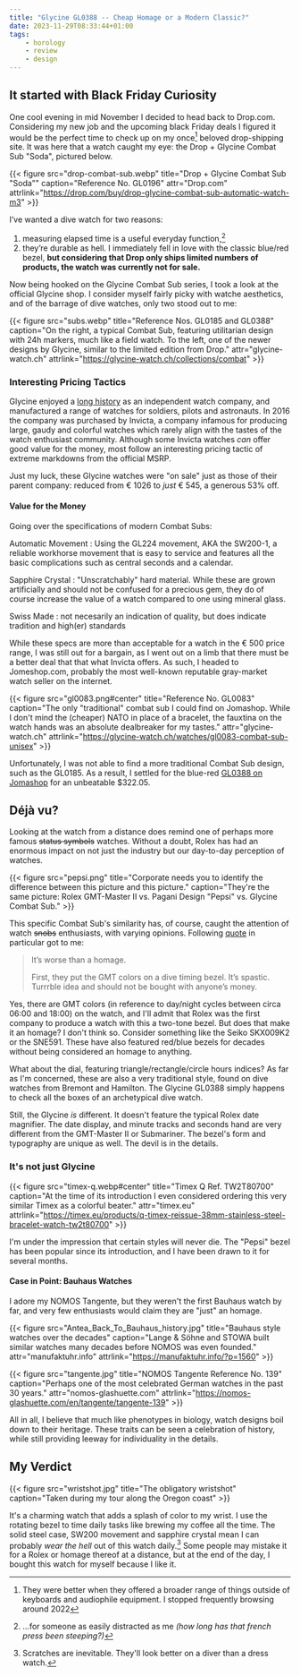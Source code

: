 ```yaml
---
title: "Glycine GL0388 -- Cheap Homage or a Modern Classic?"
date: 2023-11-29T08:33:44+01:00
tags:
    - horology
    - review
    - design
---
```


## It started with Black Friday Curiosity
One cool evening in mid November I decided to head back to Drop.com. Considering my new job and the upcoming black Friday deals I figured it would be the perfect time to check up on my once[^drop] beloved drop-shipping site. It was here that a watch caught my eye: the Drop + Glycine Combat Sub "Soda", pictured below.

{{< figure src="drop-combat-sub.webp" title="Drop + Glycine Combat Sub \"Soda\"" caption="Reference No. GL0196" attr="Drop.com" attrlink="https://drop.com/buy/drop-glycine-combat-sub-automatic-watch-m3" >}}

I’ve wanted a dive watch for two reasons:
1. measuring elapsed time is a useful everyday function,[^elapsed]
2. they’re durable as hell.
I immediately fell in love with the classic blue/red bezel, **but considering that Drop only ships limited numbers of products, the watch was currently not for sale.**

Now being hooked on the Glycine Combat Sub series, I took a look at the official Glycine shop. I consider myself fairly picky with watche aesthetics, and of the barrage of dive watches, only two stood out to me:

{{< figure src="subs.webp" title="Reference Nos. GL0185 and GL0388" caption="On the right, a typical Combat Sub, featuring utilitarian design with 24h markers, much like a field watch. To the left, one of the newer designs by Glycine, similar to the limited edition from Drop." attr="glycine-watch.ch" attrlink="https://glycine-watch.ch/collections/combat" >}}

### Interesting Pricing Tactics
Glycine enjoyed a [long history](https://en.wikipedia.org/wiki/Glycine_(watch)#History) as an independent watch company, and manufactured a range of watches for soldiers, pilots and astronauts. In 2016 the company was purchased by Invicta, a company infamous for producing large, gaudy and colorful watches which rarely align with the tastes of the watch enthusiast community. Although some Invicta watches *can* offer good value for the money, most follow an interesting pricing tactic of extreme markdowns from the official MSRP.

Just my luck, these Glycine watches were "on sale" just as those of their parent company: reduced from € 1026 to *just* € 545, a generous 53% off.

#### Value for the Money
Going over the specifications of modern Combat Subs:

Automatic Movement
: Using the GL224 movement, AKA the SW200-1, a reliable workhorse movement that is easy to service and features all the basic complications such as central seconds and a calendar.

Sapphire Crystal
: "Unscratchably" hard material. While these are grown artificially and should not be confused for a precious gem, they do of course increase the value of a watch compared to one using mineral glass.

Swiss Made
: not necesarily an indication of quality, but does indicate tradition and high(er) standards

While these specs are more than acceptable for a watch in the € 500 price range, I was still out for a bargain, as I went out on a limb that there must be a better deal that that what Invicta offers. As such, I headed to Jomeshop.com, probably the most well-known reputable gray-market watch seller on the internet.

{{< figure src="gl0083.png#center" title="Reference No. GL0083" caption="The only \"traditional\" combat sub I could find on Jomashop. While I don't mind the (cheaper) NATO in place of a bracelet, the fauxtina on the watch hands was an absolute dealbreaker for my tastes." attr="glycine-watch.ch" attrlink="https://glycine-watch.ch/watches/gl0083-combat-sub-unisex" >}}

Unfortunately, I was not able to find a more traditional Combat Sub design, such as the GL0185. As a result, I settled for the blue-red [GL0388 on Jomashop](https://www.jomashop.com/glycine-combat-sub-sport-steel-automatic-black-dial-mens-watch-gl0388.html) for an unbeatable $322.05.

## Déjà vu?
Looking at the watch from a distance does remind one of perhaps more famous ~~status symbols~~ watches. Without a doubt, Rolex has had an enormous impact on not just the industry but our day-to-day perception of watches.

{{< figure src="pepsi.png" title="Corporate needs you to identify the difference between this picture and this picture." caption="They're the same picture: Rolex GMT-Master II vs. Pagani Design \"Pepsi\" vs. Glycine Combat Sub." >}}

This specific Combat Sub's similarity has, of course, caught the attention of watch ~~snobs~~ enthusiasts, with varying opinions. Following [quote](https://www.watchuseek.com/threads/does-the-glycine-combat-sub-pepsi-gmt-count-as-an-homage.5286224/post-53116271) in particular got to me:

>It’s worse than a homage.
>
>First, they put the GMT colors on a dive timing bezel. It’s spastic. Turrrble idea and should not be bought with anyone’s money.

Yes, there are GMT colors (in reference to day/night cycles between circa 06:00 and 18:00) on the watch, and I'll admit that Rolex was the first company to produce a watch with this a two-tone bezel. But does that make it an homage? I don't think so. Consider something like the Seiko SKX009K2 or the SNE591. These have also featured red/blue bezels for decades without being considered an homage to anything.

What about the dial, featuring triangle/rectangle/circle hours indices? As far as I'm concerned, these are also a very traditional style, found on dive watches from Bremont and Hamilton. The Glycine GL0388 simply happens to check all the boxes of an archetypical dive watch.

Still, the Glycine _is_ different. It doesn't feature the typical Rolex date magnifier. The date display, and minute tracks and seconds hand are very different from the GMT-Master II or Submariner. The bezel's form and typography are unique as well. The devil is in the details.

### It's not just Glycine

{{< figure src="timex-q.webp#center" title="Timex Q Ref. TW2T80700" caption="At the time of its introduction I even considered ordering this very similar Timex as a colorful beater." attr="timex.eu" attrlink="https://timex.eu/products/q-timex-reissue-38mm-stainless-steel-bracelet-watch-tw2t80700" >}}

I'm under the impression that certain styles will never die. The "Pepsi" bezel has been popular since its introduction, and I have been drawn to it for several months. 

#### Case in Point: Bauhaus Watches
I adore my NOMOS Tangente, but they weren't the first Bauhaus watch by far, and very few enthusiasts would claim they are "just" an homage.

{{< figure src="Antea_Back_To_Bauhaus_history.jpg" title="Bauhaus style watches over the decades" caption="Lange & Söhne and STOWA built similar watches many decades before NOMOS was even founded." attr="manufaktuhr.info" attrlink="https://manufaktuhr.info/?p=1560" >}}

{{< figure src="tangente.jpg" title="NOMOS Tangente Reference No. 139" caption="Perhaps one of the most celebrated German watches in the past 30 years." attr="nomos-glashuette.com" attrlink="https://nomos-glashuette.com/en/tangente/tangente-139" >}}

All in all, I believe that much like phenotypes in biology, watch designs boil down to their heritage. These traits can be seen a celebration of history, while still providing leeway for individuality in the details.

## My Verdict

{{< figure src="wristshot.jpg" title="The obligatory wristshot" caption="Taken during my tour along the Oregon coast" >}}

It's a charming watch that adds a splash of color to my wrist. I use the rotating bezel to time daily tasks like brewing my coffee all the time. The solid steel case, SW200 movement and sapphire crystal mean I can probably _wear the hell_ out of this watch daily.[^wear] Some people may mistake it for a Rolex or homage thereof at a distance, but at the end of the day, I bought this watch for myself because I like it.

[^drop]: They were better when they offered a broader range of things outside of keyboards and audiophile equipment. I stopped frequently browsing around 2022
[^elapsed]: ...for someone as easily distracted as me *(how long has that french press been steeping?)*
[^wear]: Scratches are inevitable. They'll look better on a diver than a dress watch.
